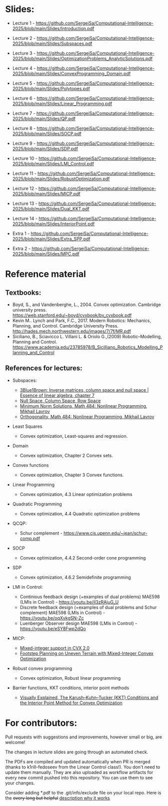 # Slides:
* Lecture 1 - https://github.com/SergeiSa/Computational-Intelligence-2025/blob/main/Slides/Introduction.pdf
* Lecture 2 - https://github.com/SergeiSa/Computational-Intelligence-2025/blob/main/Slides/Subspaces.pdf
* Lecture 3 - https://github.com/SergeiSa/Computational-Intelligence-2025/blob/main/Slides/OptimizationProblems_AnalyticSolutions.pdf
* Lecture 4 - https://github.com/SergeiSa/Computational-Intelligence-2025/blob/main/Slides/ConvexProgramming_Domain.pdf
* Lecture 5 - https://github.com/SergeiSa/Computational-Intelligence-2025/blob/main/Slides/Polytopes.pdf
* Lecture 6 - https://github.com/SergeiSa/Computational-Intelligence-2025/blob/main/Slides/Linear_Programming.pdf
* Lecture 7 - https://github.com/SergeiSa/Computational-Intelligence-2025/blob/main/Slides/QP.pdf
* Lecture 8 - https://github.com/SergeiSa/Computational-Intelligence-2025/blob/main/Slides/SOCP.pdf
* Lecture 9 - https://github.com/SergeiSa/Computational-Intelligence-2025/blob/main/Slides/SDP.pdf
* Lecture 10 - https://github.com/SergeiSa/Computational-Intelligence-2025/blob/main/Slides/LMI_Control.pdf
* Lecture 11 - https://github.com/SergeiSa/Computational-Intelligence-2025/blob/main/Slides/RobustOptimization.pdf
* Lecture 12 - https://github.com/SergeiSa/Computational-Intelligence-2025/blob/main/Slides/MICP.pdf
* Lecture 13 - https://github.com/SergeiSa/Computational-Intelligence-2025/blob/main/Slides/Dual_KKT.pdf
* Lecture 14 - https://github.com/SergeiSa/Computational-Intelligence-2025/blob/main/Slides/InteriorPoint.pdf

* Extra 1 - https://github.com/SergeiSa/Computational-Intelligence-2025/blob/main/Slides/Extra_SPP.pdf
* Extra 2 - https://github.com/SergeiSa/Computational-Intelligence-2025/blob/main/Slides/MPC.pdf


# Reference material

## Textbooks:
* Boyd, S., and Vandenberghe, L., 2004. Convex optimization. Cambridge university press. https://web.stanford.edu/~boyd/cvxbook/bv_cvxbook.pdf
* Kevin M.. Lynch and Park, F.C., 2017. Modern Robotics: Mechanics, Planning, and Control. Cambridge University Press. http://hades.mech.northwestern.edu/images/7/7f/MR.pdf
* Siciliano, B., Sciavicco L. Villani L. & Oriolo G.,(2009) Robotic–Modelling, Planning and Control. https://www.academia.edu/23785978/B_Sicilliano_Robotics_Modelling_Planning_and_Control

## References for lectures:

* Subspaces: 
    - [3Blue1Brown: Inverse matrices, column space and null space | Essence of linear algebra, chapter 7](https://www.youtube.com/watch?v=uQhTuRlWMxw)
    - [Null Space, Column Space, Row Space](http://ksuweb.kennesaw.edu/~plaval/math3260/rowcolspaces.pdf)
    - [Minimum Norm Solutions, Math 484: Nonlinear Programming, Mikhail Lavrov](https://faculty.math.illinois.edu/~mlavrov/docs/484-spring-2019/ch4lec4.pdf)
    - [Orthogonality, Math 484: Nonlinear Programming, Mikhail Lavrov](https://faculty.math.illinois.edu/~mlavrov/docs/484-spring-2019/ch4lec3.pdf)

* Least Squares
    - Convex optimization, Least-squares and regression.

* Domain
    - Convex optimization, Chapter 2 Convex sets.

* Convex functions
    - Convex optimization, Chapter 3 Convex functions.
    
* Linear Programming
    - Convex optimization, 4.3 Linear optimization problems

* Quadratic Programming
    - Convex optimization, 4.4 Quadratic optimization problems

* QCQP:
    - Schur complement - https://www.cis.upenn.edu/~jean/schur-comp.pdf

* SOCP
    - Convex optimization, 4.4.2 Second-order cone programming

* SDP
    - Convex optimization, 4.6.2 Semidefinite programming
    
* LMI in Control:
    - Continious feedback design (+examples of dual problems) MAE598 (LMIs in Control) - https://youtu.be/iI3zRAjuG_U
    - Discrete feedback design (+examples of dual problems and Schur complement) MAE598 (LMIs in Control) - https://youtu.be/oqXvkgSN-Zc
    - Luenberger Observer design MAE598 (LMIs in Control) - https://youtu.be/eSY8Fwp2dQo

* MICP:
    - [Mixed-integer support in CVX 2.0](http://cvxr.com/news/2012/08/midcp/)
    - [Footstep Planning on Uneven Terrain with Mixed-Integer Convex
Optimization](https://groups.csail.mit.edu/robotics-center/public_papers/Deits14a.pdf)

* Robust convex programming
    - Convex optimization, Robust linear programming
    
* Barrier functions, KKT conditions, interior point methods
    - [Visually Explained, The Karush–Kuhn–Tucker (KKT) Conditions and the Interior Point Method for Convex Optimization](https://youtu.be/uh1Dk68cfWs)



# For contributors:

Pull requests with suggestions and improvements, however small or big, are welcome!

The changes in lecture slides are going through an automated check.

The PDFs are compiled and updated automatically when PR is merged (thanks to k1rill-fedoseev from the Linear Control class!). You don't need to update them manually. They are also uploaded as workflow artifacts for every new commit pushed into this repository. You can use them to see your changes.
 
Consider adding \*.pdf to the .git/info/exclude file on your local repo. Here is the ~~overy long but helpful~~ [description why it works](https://medium.com/@dave_lunny/exclude-files-from-git-without-committing-changes-to-gitignore-986fa712e78d)
